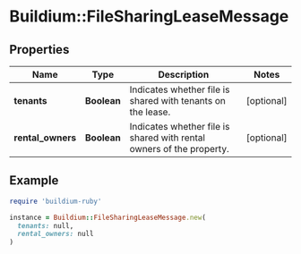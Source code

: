 # Buildium::FileSharingLeaseMessage

## Properties

| Name | Type | Description | Notes |
| ---- | ---- | ----------- | ----- |
| **tenants** | **Boolean** | Indicates whether file is shared with tenants on the lease. | [optional] |
| **rental_owners** | **Boolean** | Indicates whether file is shared with rental owners of the property. | [optional] |

## Example

```ruby
require 'buildium-ruby'

instance = Buildium::FileSharingLeaseMessage.new(
  tenants: null,
  rental_owners: null
)
```

